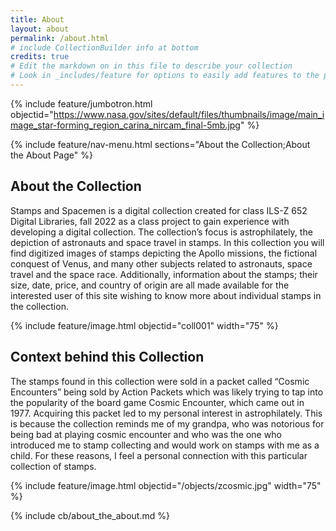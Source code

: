 ```yaml
---
title: About
layout: about
permalink: /about.html
# include CollectionBuilder info at bottom
credits: true
# Edit the markdown on in this file to describe your collection
# Look in _includes/feature for options to easily add features to the page
---
```


{% include feature/jumbotron.html objectid="https://www.nasa.gov/sites/default/files/thumbnails/image/main_image_star-forming_region_carina_nircam_final-5mb.jpg" %}

{% include feature/nav-menu.html sections="About the Collection;About the About Page" %}

## About the Collection

Stamps and Spacemen is a digital collection created for class ILS-Z 652 Digital Libraries, fall 2022 as a class project to gain experience with developing a digital collection. The collection’s focus is astrophilately, the depiction of astronauts and space travel in stamps. In this collection you will find digitized images of stamps depicting the Apollo missions, the fictional conquest of Venus, and many other subjects related to astronauts, space travel and the space race. Additionally, information about the stamps; their size, date, price, and country of origin are all made available for the interested user of this site wishing to know more about individual stamps in the collection.

{% include feature/image.html objectid="coll001" width="75" %}

## Context behind this Collection

The stamps found in this collection were sold in a packet called “Cosmic Encounters” being sold by Action Packets which was likely trying to tap into the popularity of the board game Cosmic Encounter, which came out in 1977. Acquiring this packet led to my personal interest in astrophilately. This is because the collection reminds me of my grandpa, who was notorious for being bad at playing cosmic encounter and who was the one who introduced me to stamp collecting and would work on stamps with me as a child. For these reasons, I feel a personal connection with this particular collection of stamps.

{% include feature/image.html objectid="/objects/zcosmic.jpg" width="75" %}

<!-- IMPORTANT!!! DELETE this comment and the include below when you are finished editing this page for your collection. The include below introduces about page features. They will show up on your collection's about page until you delete it.  -->
{% include cb/about_the_about.md %} 
